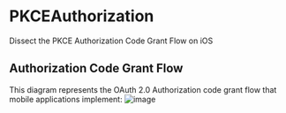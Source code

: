 # PKCEAuthorization
Dissect the PKCE Authorization Code Grant Flow on iOS

## Authorization Code Grant Flow
This diagram represents the OAuth 2.0 Authorization code grant flow that mobile applications implement:
![image](https://user-images.githubusercontent.com/47273077/224520620-83d29396-a6f8-46af-a407-cd600b8ce67a.png)
